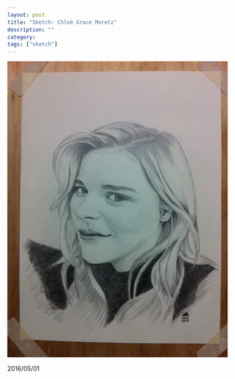 ```yaml
---
layout: post
title: "Sketch: Chloë Grace Moretz"
description: ""
category:
tags: ["sketch"]
---
```


![Chloë Grace Moretz](/assets/images/pencil-sketch-0092.jpg)

2016/05/01

